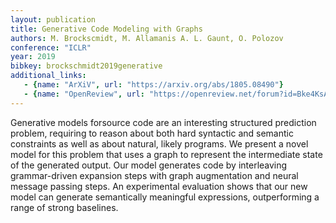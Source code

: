 ```yaml
---
layout: publication
title: Generative Code Modeling with Graphs
authors: M. Brockscmidt, M. Allamanis A. L. Gaunt, O. Polozov
conference: "ICLR"
year: 2019
bibkey: brockschmidt2019generative
additional_links:
   - {name: "ArXiV", url: "https://arxiv.org/abs/1805.08490"}
   - {name: "OpenReview", url: "https://openreview.net/forum?id=Bke4KsA5FX"}
---
```

Generative models forsource code are an interesting structured prediction problem, requiring to reason about both hard syntactic and semantic constraints as well as about natural, likely programs. We present a novel model for this problem that uses a graph to represent the intermediate state of the generated output. Our model generates code by interleaving grammar-driven expansion steps with graph augmentation and neural message passing steps. An experimental evaluation shows that our new model can generate semantically meaningful expressions, outperforming a range of strong baselines.
